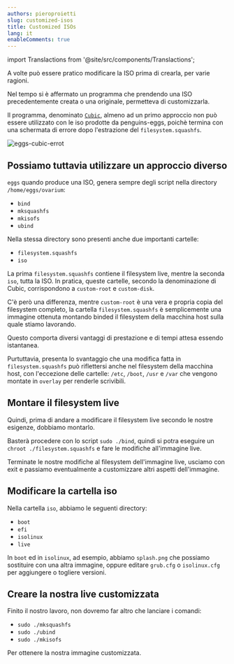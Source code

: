 ```yaml
---
authors: pieroproietti
slug: customized-isos
title: Customized ISOs
lang: it
enableComments: true
---
```


import Translactions from '@site/src/components/Translactions';

<Translactions />

A volte può essere pratico modificare la ISO prima di crearla, per varie ragioni.

Nel tempo si è affermato un programma che prendendo una ISO precedentemente creata o una originale, permetteva di customizzarla.

Il programma, denominato [`Cubic`](https://github.com/PJ-Singh-001/Cubic), almeno ad un primo approccio non può essere utilizzato con le iso prodotte da penguins-eggs, poichè termina con una schermata di errore dopo l'estrazione del `filesystem.squashfs`.

![eggs-cubic-errot](/img/blog/2023-04-02/eggs-cubic-error.png)

## Possiamo tuttavia utilizzare un approccio diverso

`eggs` quando produce una ISO, genera sempre degli script nella directory `/home/eggs/ovarium`:
* `bind`
* `mksquashfs`
* `mkisofs`
* `ubind`

Nella stessa directory sono presenti anche due importanti cartelle: 
* `filesystem.squashfs`
* `iso`

La prima `filesystem.squashfs` contiene il filesystem live, mentre la seconda `iso`, tutta la ISO. In pratica, queste cartelle, secondo la denominazione di Cubic, corrispondono a `custom-root` e `custom-disk`.

C'è però una differenza, mentre `custom-root` è una vera e propria copia del filesystem completo, la cartella `filesystem.squashfs` è semplicemente una immagine ottenuta montando binded il filesystem della macchina host sulla quale stiamo lavorando.

Questo comporta diversi vantaggi di prestazione e di tempi attesa essendo istantanea.

Purtuttavia, presenta lo svantaggio che una modifica fatta in `filesystem.squashfs` può riflettersi anche nel filesystem della macchina host, con l'eccezione delle cartelle: `/etc`, `/boot`, `/usr` e `/var` che vengono montate in `overlay` per renderle scrivibili.

## Montare il filesystem live

Quindi, prima di andare a modificare il filesystem live secondo le nostre esigenze, dobbiamo montarlo. 

Basterà procedere con lo script `sudo ./bind`, quindi si potra eseguire un `chroot ./filesystem.squashfs` e fare le modifiche all'immagine live.

Terminate le nostre modifiche al filesystem dell'immagine live, usciamo con exit e passiamo eventualmente a customizzare altri aspetti dell'immagine.

## Modificare la cartella iso

Nella cartella `iso`, abbiamo le seguenti directory:
* `boot`
* `efi`
* `isolinux`
* `live`

In `boot` ed in `isolinux`, ad esempio, abbiamo `splash.png` che possiamo sostituire con una altra immagine, oppure editare `grub.cfg` o `isolinux.cfg` per aggiungere o togliere versioni.

## Creare la nostra live customizzata

Finito il nostro lavoro, non dovremo far altro che lanciare i comandi:
* `sudo ./mksquashfs`
* `sudo ./ubind`
* `sudo ./mkisofs`

Per ottenere la nostra immagine customizzata.

